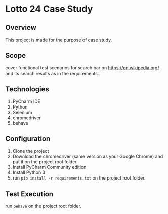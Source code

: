 # Lotto 24 Case Study

Overview
---

This project is made for the purpose of case study.

Scope
----
cover functional test scenarios for search bar on https://en.wikipedia.org/ and its search results as in the requirements.

Technologies
----
1. PyCharm IDE
2. Python
3. Selenium
4. chromedriver
5. behave

Configuration
----
1. Clone the project
2. Download the chromedriver (same version as your Google Chrome) and put it on the project root folder.
3. Install PyCharm Community edition
4. Install Python 3
5. run  `pip install -r requirements.txt` on the project root folder.

Test Execution
----
run  `behave` on the project root folder.